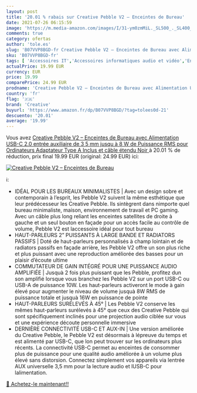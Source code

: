 ```yaml
---
layout: post
title: '20.01 % rabais sur Creative Pebble V2 – Enceintes de Bureau'
date: 2021-07-26 06:15:59
image: 'https://m.media-amazon.com/images/I/31-ym0zmMiL._SL500_._SL400_.jpg'
comments: true
category: ofertas
author: 'tole.es'
slug: 'B07VVP8BGD-fr Creative Pebble V2 – Enceintes de Bureau avec Alimentation...'
sku: 'B07VVP8BGD-fr'
tags: [ 'Accessoires IT','Accessoires informatiques audio et vidéo','Enceintes PC','Informatique','creative', ]
actualPrice: 19.99 EUR
currency: EUR
price: 19.99
comparePrice: 24.99 EUR
prodname: 'Creative Pebble V2 – Enceintes de Bureau avec Alimentation USB-C 2.0  entrée auxiliaire de 3 5 mm  jusqu à 8 W de Puissance RMS pour Ordinateurs  Adaptateur Type A Inclus et câble étendu  Noir '
country: 'fr'
flag: '🇫🇷'
brand: 'Creative'
buyurl: 'https://www.amazon.fr/dp/B07VVP8BGD/?tag=tolees0d-21'
descuento: '20.01'
average: '19.99'
---
```


Vous avez [Creative Pebble V2 – Enceintes de Bureau avec Alimentation USB-C 2.0  entrée auxiliaire de 3 5 mm  jusqu à 8 W de Puissance RMS pour Ordinateurs  Adaptateur Type A Inclus et câble étendu  Noir ](https://www.amazon.fr/dp/B07VVP8BGD/?tag=tolees0d-21)  à  20.01 % de réduction, prix final  19.99 EUR (original: 24.99 EUR) ici:

[![Creative Pebble V2 – Enceintes de Bureau](https://m.media-amazon.com/images/I/31-ym0zmMiL._SL500_._SL400_.jpg)](https://www.amazon.fr/dp/B07VVP8BGD/?tag=tolees0d-21)

ℹ️:

- IDÉAL POUR LES BUREAUX MINIMALISTES | Avec un design sobre et contemporain à l’esprit, les Pebble V2 suivent la même esthétique que leur prédécesseur les Creative Pebble. Ils sintègrent dans nimporte quel bureau minimaliste, maison, environnement de travail et PC gaming. Avec un câble plus long reliant les enceintes satellites de droite à gauche et un seul bouton en façade pour un accès facile au contrôle de volume, Pebble V2 est laccessoire idéal pour tout bureau
- HAUT-PARLEURS 2” PUISSANTS À LARGE BANDE ET RADIATORS PASSIFS | Doté de haut-parleurs personnalisés à champ lointain et de radiators passifs en façade arrière, les Pebble V2 offre un son plus riche et plus puissant avec une reproduction améliorée des basses pour un plaisir d’écoute ultime
- COMMUTATEUR DE GAIN INTÉGRÉ POUR UNE PUISSANCE AUDIO AMPLIFIÉE | Jusquà 2 fois plus puissant que les Pebble, profitez dun son amplifié lorsque vous branchez les Pebble V2 sur un port USB-C ou USB-A de puissance 10W. Les haut-parleurs activeront le mode à gain élevé pour augmenter le niveau de volume jusquà 8W RMS de puissance totale et jusquà 16W en puissance de pointe
- HAUT-PARLEURS SURÉLEVÉS À 45° | Les Pebble V2 conserve les mêmes haut-parleurs surélevés à 45° que ceux des Creative Pebble qui sont spécifiquement inclinés pour une projection audio ciblée sur vous et une expérience découte personnelle immersive
- DERNIÈRE CONNECTIVITÉ USB-C ET AUX-IN | Une version améliorée du Creative Pebble, le Pebble V2 est désormais à lépreuve du temps et est alimenté par USB-C, que lon peut trouver sur les ordinateurs plus récents. La connectivité USB-C permet au enceintes de consommer plus de puissance pour une qualité audio améliorée à un volume plus élevé sans distorsion. Connectez simplement vos appareils via lentrée AUX universelle 3,5 mm pour la lecture audio et lUSB-C pour lalimentation.

[🛒 Achetez-le maintenant!!](https://www.amazon.fr/dp/B07VVP8BGD/?tag=tolees0d-21)
